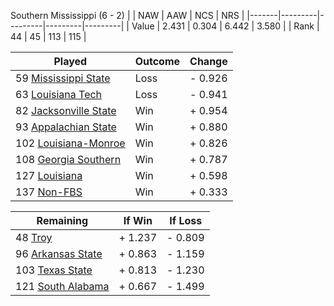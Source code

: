 Southern Mississippi (6 - 2)
|       |   NAW   |   AAW   |   NCS   |   NRS   |
|-------|---------|---------|---------|---------|
| Value |   2.431 |   0.304 |   6.442 |   3.580 |
| Rank  |      44 |      45 |     113 |     115 |

| Played                    | Outcome    |  Change  |
|---------------------------|------------|----------|
|  59 [Mississippi State     ](MississippiState.md)| Loss       | -  0.926 |
|  63 [Louisiana Tech        ](LouisianaTech.md)| Loss       | -  0.941 |
|  82 [Jacksonville State    ](JacksonvilleState.md)| Win        | +  0.954 |
|  93 [Appalachian State     ](AppalachianState.md)| Win        | +  0.880 |
| 102 [Louisiana-Monroe      ](LouisianaMonroe.md)| Win        | +  0.826 |
| 108 [Georgia Southern      ](GeorgiaSouthern.md)| Win        | +  0.787 |
| 127 [Louisiana             ](Louisiana.md)| Win        | +  0.598 |
| 137 [Non-FBS               ](NonFBS.md)| Win        | +  0.333 |

| Remaining                 |  If Win  |  If Loss |
|---------------------------|----------|----------|
|  48 [Troy                  ](Troy.md)| +  1.237 | -  0.809 |
|  96 [Arkansas State        ](ArkansasState.md)| +  0.863 | -  1.159 |
| 103 [Texas State           ](TexasState.md)| +  0.813 | -  1.230 |
| 121 [South Alabama         ](SouthAlabama.md)| +  0.667 | -  1.499 |

